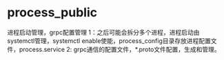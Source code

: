 # process_public
进程启动管理，grpc配置管理
1：之后可能会拆分多个进程，进程启动由systemctl管理，systemctl enable使能，process_config目录存放进程配置文件，process.service
2: grpc通信的配置文件，*.proto文件配置，生成和管理。
